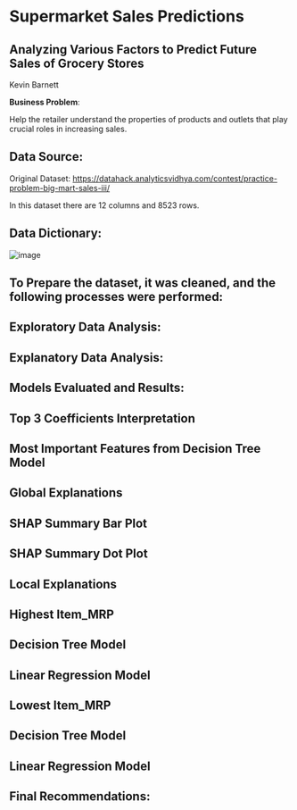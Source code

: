 # Supermarket Sales Predictions

## Analyzing Various Factors to Predict Future Sales of Grocery Stores

Kevin Barnett

**Business Problem**:

Help the retailer understand the properties of products and outlets that play crucial roles in increasing sales.
 
## Data Source:

 Original Dataset: https://datahack.analyticsvidhya.com/contest/practice-problem-big-mart-sales-iii/
 
 In this dataset there are 12 columns and 8523 rows.
 
 ## Data Dictionary:
 
 ![image](https://user-images.githubusercontent.com/103015330/224993248-db3d7178-c2fb-4065-bf12-1a7bd38e2846.png)

## To Prepare the dataset, it was cleaned, and the following processes were performed:

## Exploratory Data Analysis:



## Explanatory Data Analysis:



## Models Evaluated and Results:



## Top 3 Coefficients Interpretation


## Most Important Features from Decision Tree Model

 
## Global Explanations
## SHAP Summary Bar Plot


## SHAP Summary Dot Plot


## Local Explanations



## Highest Item_MRP
## Decision Tree Model


## Linear Regression Model

## Lowest Item_MRP
## Decision Tree Model


## Linear Regression Model


## Final Recommendations:
